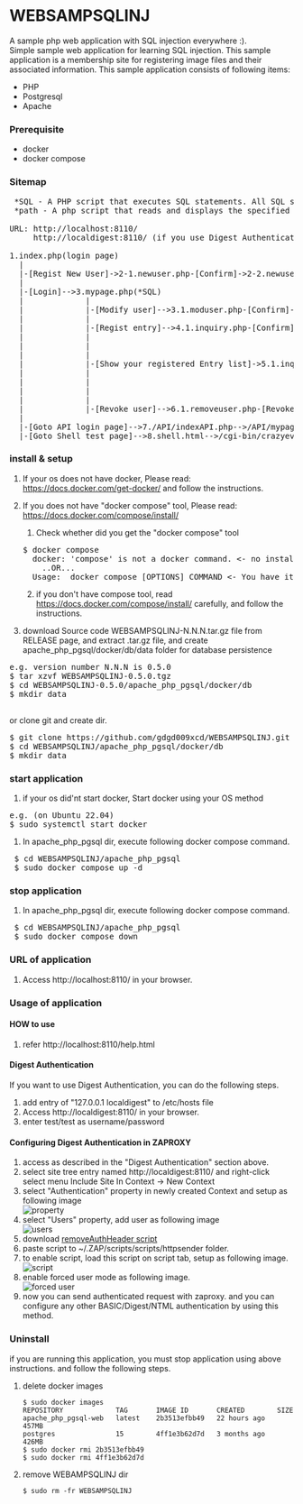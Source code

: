 # WEBSAMPSQLINJ
A sample php web application with SQL injection everywhere :).  
Simple sample web application for learning SQL injection.
This sample application is a membership site for registering image files and their associated information.
This sample application consists of following items:  
* PHP
* Postgresql
* Apache 

### Prerequisite

* docker
* docker compose

### Sitemap

<PRE>
 *SQL - A PHP script that executes SQL statements. All SQL statements are vulnerable.
 *path - A php script that reads and displays the specified file
 
URL: http://localhost:8110/
     http://localdigest:8110/ (if you use Digest Authentication)

1.index.php(login page)
  |
  |-[Regist New User]->2-1.newuser.php-[Confirm]->2-2.newuser.php-[Complete]->2-3.newuser.php(*SQL)->[Login]->index.php
  |
  |-[Login]-->3.mypage.php(*SQL)
  |             |
  |             |-[Modify user]-->3.1.moduser.php-[Confirm]->3.2.moduser.php-[Complete]->3.3.moduser.php(*SQL)-[Return to MYPAGE]->mypage.php
  |             |
  |             |-[Regist entry]-->4.1.inquiry.php-[Confirm]->4.2.confirm.php-[Complete]->4.3.complete.php(*SQL)-[Return to MYPAGE]->mypage.php
  |             |                                                                       |
  |             |                                                                       |-[xxx.img]->4.4.showfile.php(*path)
  |             |
  |             |-[Show your registered Entry list]->5.1.inquirylist.php(*SQL)-[Search]->5.2.inquirylist.php(*SQL)-[Return to MYPAGE]->mypage.php
  |             |                                            |                          |
  |             |                                            |---------[xxx.img]---------->5.3.showfile.php(*path)
  |             |
  |             |
  |             |-[Revoke user]-->6.1.removeuser.php-[Revoke]->6.2.removeuser.php(*SQL)-[Login]->index.php
  |
  |-[Goto API login page]-->7./API/indexAPI.php-->/API/mypageAPI.php
  |-[Goto Shell test page]-->8.shell.html-->/cgi-bin/crazyeval.sh
</PRE>


### install & setup 

1. If your os does not have docker, Please read: https://docs.docker.com/get-docker/ and follow the instructions.


1. If you does not have "docker compose" tool, Please read: https://docs.docker.com/compose/install/
   1) Check whether did you get the "docker compose" tool
   <PRE>
   $ docker compose
     docker: 'compose' is not a docker command. <- no installed
       ..OR...
     Usage:  docker compose [OPTIONS] COMMAND <- You have it. installed.
   </PRE>
   2) if you don't have compose tool, read https://docs.docker.com/compose/install/ carefully, and follow the instructions.

1. download Source code WEBSAMPSQLINJ-N.N.N.tar.gz file from RELEASE page, and extract .tar.gz file, and create apache_php_pgsql/docker/db/data folder for database persistence
<PRE>
e.g. version number N.N.N is 0.5.0
$ tar xzvf WEBSAMPSQLINJ-0.5.0.tgz
$ cd WEBSAMPSQLINJ-0.5.0/apache_php_pgsql/docker/db
$ mkdir data
 </PRE>
or clone git and create dir.
<PRE>
$ git clone https://github.com/gdgd009xcd/WEBSAMPSQLINJ.git
$ cd WEBSAMPSQLINJ/apache_php_pgsql/docker/db
$ mkdir data
</PRE>

### start application
1. if your os did'nt start docker, Start docker using your OS method
<PRE>
e.g. (on Ubuntu 22.04)
$ sudo systemctl start docker
</PRE>

1. In apache_php_pgsql dir, execute following docker compose command.
<PRE>
 $ cd WEBSAMPSQLINJ/apache_php_pgsql
 $ sudo docker compose up -d
</PRE>
### stop application
1. In apache_php_pgsql dir, execute following docker compose command.
<PRE>
 $ cd WEBSAMPSQLINJ/apache_php_pgsql
 $ sudo docker compose down
</PRE>

### URL of application 
1. Access http://localhost:8110/ in your browser.

### Usage of application
#### HOW to use
1. refer http://localhost:8110/help.html

#### Digest Authentication
If you want to use Digest Authentication, you can do the following steps.

1. add entry of "127.0.0.1 localdigest"  to /etc/hosts file
2. Access http://localdigest:8110/ in your browser.
3. enter test/test as username/password

#### Configuring Digest Authentication in ZAPROXY
1. access as described in the "Digest Authentication" section above.
2. select site tree entry named http://localdigest:8110/ and right-click<br> 
select menu Include Site In Context -> New Context
3. select "Authentication" property in newly created Context and setup as following image<br> 
![property](assets/images/HTTPAuthDialogZAP.png)
4. select "Users" property, add user as following image<br>
![users](assets/images/UserAdd.png)
4. download [removeAuthHeader script](removeAuthenticationHeader.js)
5. paste script to ~/.ZAP/scripts/scripts/httpsender folder.
6. to enable script, load this script on script tab, setup as following image.<br> 
![script](assets/images/RemoveAuthHeaderScript.png)
7. enable forced user mode as following image.<br> 
![forced user](assets/images/ForceUserIcons.png)
8. now you can send authenticated request with zaproxy. and you can configure any other BASIC/Digest/NTML authentication by using this method.

### Uninstall
if you are running this application, you must stop application using above instructions.
and follow the following steps.

1. delete docker images

       $ sudo docker images
       REPOSITORY             TAG       IMAGE ID       CREATED        SIZE
       apache_php_pgsql-web   latest    2b3513efbb49   22 hours ago   457MB
       postgres               15        4ff1e3b62d7d   3 months ago   426MB
       $ sudo docker rmi 2b3513efbb49
       $ sudo docker rmi 4ff1e3b62d7d

2. remove WEBAMPSQLINJ dir
 
       $ sudo rm -fr WEBSAMPSQLINJ

 





 
